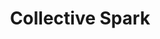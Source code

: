 ---
layout: firm_page
title: "Collective Spark"
id: "collectivespark.com"
permalink: "/collectivesparkcollectivespark.com/"
website: "https://collectivespark.com"
offices: "Istanbul (Turkey), Amsterdam (Netherlands)"
investment_stages: "Pre-seed, Seed, Series A"
portfolio_companies: "Tarfin, Justlife, Yolda, Invent Analytics, Synnada"
portfolio_link: "https://collectivespark.com/portfolio/"
investment_markets: "Fintech, Marketplaces, SaaS/Enterprise, Gaming, ML/AI"
founded_year: "2013"
description: "Collective Spark is a venture capital fund focusing on early-stage technology ventures."
linkedin: "https://tr.linkedin.com/company/collective-spark"
twitter: "https://twitter.com/collectivespark"
instagram: ""
team_page: "https://collectivespark.com/team/"
investor_type: "Venture Capital"
crunchbase: "https://www.crunchbase.com/organization/collective-spark"
pitchbook: ""

# SEO Optimization
meta_title: "Collective Spark - VC Firm - projectstartups.com"
meta_description: "Collective Spark, Collective Spark is a venture capital fund focusing on early-stage technology ventures...."
meta_keywords: "Collective Spark, Fintech, Marketplaces, SaaS/Enterprise, Gaming, ML/AI, VC firm, venture capital, startup investor, projectstartups.com"
canonical_url: "https://vc.projectstartups.com/collectivesparkcollectivespark.com/"
---